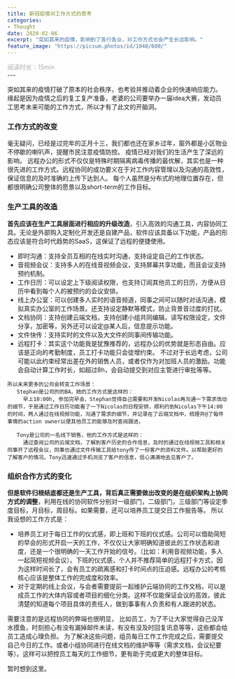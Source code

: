 ```yaml
---
title: 新冠疫情对工作方式的思考
categories:
- Thought 
date: 2020-02-06
excerpt: "突如其来的疫情，影响到了各行各业，对工作方式也会产生长远影响。"
feature_image: "https://picsum.photos/id/1048/600/"
---
```

<div id="阅读时长15min" style="color:rgb(168,173,172)">阅读时长：15min</div>
---

突如其来的疫情打破了原本的社会秩序，也考验并推动着企业的快速响应能力。
缘起是因为疫情之后的复工复产准备，老婆的公司要举办一届idea大赛，发动员工思考未来可能的工作方式，所以才有了此文的开脑洞。


### 工作方式的改变
 毫无疑问，已经是过完年的正月十三，我们都也还在家乡过年，窗外都是小区物业不停歇的喇叭声，提醒市民注意疫情防控。
 疫情已经对我们的生活产生了深远的影响。
 远程办公的形式不仅仅是特殊时期隔离病毒传播的最优解，其实也是一种很先进的工作方式。远程协同的成功要义在于对工作内容管理以及沟通的高效性，保证信息的及时准确的上传下达到人。
 每个人虽然是分布式的地理位置存在，但都很明确公司整体的愿景以及short-term的工作目标。

### 生产工具的改造
  **首先应该在生产工具层面进行相应的升级改造**，引入高效的沟通工具，内容协同工具。无论是外部购入定制化开发还是自建产品，软件应该具备以下功能，产品的形态应该是符合时代趋势的SaaS，这保证了远程的便捷使用。
   * 即时沟通：支持全员互相的在线实时沟通，支持设定自己的工作状态。
   * 音视频会议：支持多人的在线音视频会议，支持屏幕共享功能，而且会议支持预约机制。  
   * 工作日历：可以设定上下级阅读权限，也支持订阅其他员工的日历，方便从日历中看到每个人的被预约的会议安排。
   * 线上办公室：可以创建多人实时的语音频道，同事之间可以随时对话沟通，模拟真实办公室的工作场景。还支持设定静默等模式，防止背景音过度的打扰。
   * 文档协同：支持创建云端文档，支持创建小组共同编辑，读写权限设定，文件分享，加密等，另外还可以设定@某人后，信息提示功能。
   * 文件快传：支持实时的文件以及大文件的同事间传输功能。
   * 远程打卡：其实这个功能我是犹豫推荐的，远程办公的优势就是形态自由。应该是正向的考勤制度，员工打卡功能只会徒增约束。
              不过对于长远考虑，公司可能以此约束经常出差在外的销售人员，或者仅作为对加班人员的激励。功能会自动计算工作时长，如超过8h，会自动提交到对应主管进行审批等等。
      
    所以未来更多的公司会转变工作场景： 
       Stephan是公司的的BA，她的工作方式是这样的：
         早上10:00h, 参加完早会，Stephan觉得自己需要和开发Nicolas再沟通一下需求改动的细节，于是通过工作日历功能看了一下Nicolas的日程安排，顺利约到Nicolas下午14:00的时间，两人通过在线视频功能，沟通了需求的细节，并记录在了云端文档中，梳理并@了每件事情的action owner以便其他员工的能够及时查阅跟进。

       Tony是公司的一名线下销售，他的工作方式是这样的：
         通过查阅公司的云端文档，了解到客户历史的合作信息，及时的通过在线视频工具和相关同事开了远程会议，同事也通过文件传输工具给tony传了一份客户的资料文件。以帮助更好的了解客户的情况。Tony迅速通过手机浏览了客户的信息，信心满满地去见客户了。

### 组织合作方式的变化
   **但是软件归根结底都还是生产工具，背后真正需要做出改变的是在组织架构上协同方式的调整**，利用在线的协同软件分别对一级部门，二级部门，三级部门等设定季度目标，月目标，周目标。如果需要，还可以培养员工提交日工作报告等。
   所以我设想的工作方式是：
   * 培养员工对于每日工作的仪式感，即上班和下班的仪式感。公司可以借助简短的早会的形式开启一天的工作，不仅仅让大家明确知道彼此的工作状态和进度，还是一个很明确的一天工作开始的信号。（比如：利用音视频功能，多人一起简短视频会议）。下班的仪式感，个人并不推荐简单的远程打卡方式，因为这样时间长了，会有员工的疏离感和打卡时间点的压迫感。远程办公的考核核心应该是整体工作的完成度和效率。
   * 对于定期的线上会议，与会者需要提前一起维护云端协同的工作文档，可以是成员工作的大体内容或者项目的细化分类。这样不仅能保证会议的高效，彼此清楚的知道每个项目具体的责任人，做到事事有人负责和有人跟进的状态。

   需要注意的是远程协同的弊端也很明显，
    比如员工，为了不让大家觉得自己没浑水摸鱼，时刻担心有没有漏掉邮件未读，有没有没及时回复讯息等等，这些都会给员工造成心理负担。
    为了解决这些问题，组员每日工作工作完成之后，需要提交自己今日的工作。或者小组协同进行在线文档的维护等等（需求文档，会议纪要等）。这样可以把控员工每天的工作细节，更有助于完成更大的整体目标。

暂时想到这里。
